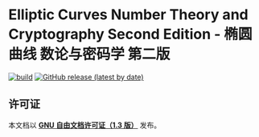 # Elliptic Curves Number Theory and Cryptography Second Edition - 椭圆曲线 数论与密码学 第二版

[![build](https://github.com/Cierra-Runis/Elliptic-Curves-Number-Theory-and-Cryptography/actions/workflows/build.yaml/badge.svg)](https://github.com/Cierra-Runis/Elliptic-Curves-Number-Theory-and-Cryptography/actions/workflows/build.yaml)
[![GitHub release (latest by date)](https://img.shields.io/github/v/release/Cierra-Runis/Elliptic-Curves-Number-Theory-and-Cryptography)](https://github.com/Cierra-Runis/Elliptic-Curves-Number-Theory-and-Cryptography/releases/latest)

## 许可证

本文档以 [**GNU 自由文档许可证（1.3 版）**](LICENSE) 发布。
